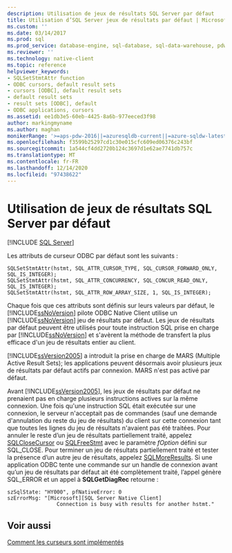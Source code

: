 ```yaml
---
description: Utilisation de jeux de résultats SQL Server par défaut
title: Utilisation d’SQL Server jeux de résultats par défaut | Microsoft Docs
ms.custom: ''
ms.date: 03/14/2017
ms.prod: sql
ms.prod_service: database-engine, sql-database, sql-data-warehouse, pdw
ms.reviewer: ''
ms.technology: native-client
ms.topic: reference
helpviewer_keywords:
- SQLSetStmtAttr function
- ODBC cursors, default result sets
- cursors [ODBC], default result sets
- default result sets
- result sets [ODBC], default
- ODBC applications, cursors
ms.assetid: ee1db3e5-60eb-4425-8a6b-977eeced3f98
author: markingmyname
ms.author: maghan
monikerRange: '>=aps-pdw-2016||=azuresqldb-current||=azure-sqldw-latest||>=sql-server-2016||>=sql-server-linux-2017||=azuresqldb-mi-current'
ms.openlocfilehash: f3599b25297cd1c30e015cfc609ed06376c243bf
ms.sourcegitcommit: 1a544cf4dd2720b124c3697d1e62ae7741db757c
ms.translationtype: MT
ms.contentlocale: fr-FR
ms.lasthandoff: 12/14/2020
ms.locfileid: "97438622"
---
```

# <a name="using-sql-server-default-result-sets"></a>Utilisation de jeux de résultats SQL Server par défaut
[!INCLUDE [SQL Server](../../../includes/applies-to-version/sql-asdb-asdbmi-asa-pdw.md)]

  Les attributs de curseur ODBC par défaut sont les suivants :  
  
```  
SQLSetStmtAttr(hstmt, SQL_ATTR_CURSOR_TYPE, SQL_CURSOR_FORWARD_ONLY, SQL_IS_INTEGER);  
SQLSetStmtAttr(hstmt, SQL_ATTR_CONCURRENCY, SQL_CONCUR_READ_ONLY, SQL_IS_INTEGER);  
SQLSetStmtAttr(hstmt, SQL_ATTR_ROW_ARRAY_SIZE, 1, SQL_IS_INTEGER);  
```  
  
 Chaque fois que ces attributs sont définis sur leurs valeurs par défaut, le [!INCLUDE[ssNoVersion](../../../includes/ssnoversion-md.md)] pilote ODBC Native Client utilise un [!INCLUDE[ssNoVersion](../../../includes/ssnoversion-md.md)] jeu de résultats par défaut. Les jeux de résultats par défaut peuvent être utilisés pour toute instruction SQL prise en charge par [!INCLUDE[ssNoVersion](../../../includes/ssnoversion-md.md)] et s'avèrent la méthode de transfert la plus efficace d'un jeu de résultats entier au client.  
  
 [!INCLUDE[ssVersion2005](../../../includes/ssversion2005-md.md)] a introduit la prise en charge de MARS (Multiple Active Result Sets); les applications peuvent désormais avoir plusieurs jeux de résultats par défaut actifs par connexion. MARS n'est pas activé par défaut.  
  
 Avant [!INCLUDE[ssVersion2005](../../../includes/ssversion2005-md.md)], les jeux de résultats par défaut ne prenaient pas en charge plusieurs instructions actives sur la même connexion. Une fois qu'une instruction SQL était exécutée sur une connexion, le serveur n'acceptait pas de commandes (sauf une demande d'annulation du reste du jeu de résultats) du client sur cette connexion tant que toutes les lignes du jeu de résultats n'avaient pas été traitées. Pour annuler le reste d’un jeu de résultats partiellement traité, appelez [SQLCloseCursor](../../../relational-databases/native-client-odbc-api/sqlclosecursor.md) ou [SQLFreeStmt](../../../relational-databases/native-client-odbc-api/sqlfreestmt.md) avec le paramètre *fOption* défini sur SQL_CLOSE. Pour terminer un jeu de résultats partiellement traité et tester la présence d’un autre jeu de résultats, appelez [SQLMoreResults](../../../relational-databases/native-client-odbc-api/sqlmoreresults.md). Si une application ODBC tente une commande sur un handle de connexion avant qu’un jeu de résultats par défaut ait été complètement traité, l’appel génère SQL_ERROR et un appel à **SQLGetDiagRec** retourne :  
  
```  
szSqlState: "HY000", pfNativeError: 0  
szErrorMsg: "[Microsoft][SQL Server Native Client]  
                Connection is busy with results for another hstmt."  
```  
  
## <a name="see-also"></a>Voir aussi  
 [Comment les curseurs sont implémentés](../../../relational-databases/native-client-odbc-cursors/implementation/how-cursors-are-implemented.md)  
  
  
